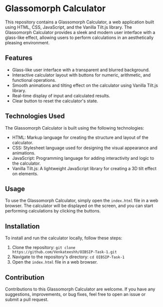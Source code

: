 # Glassomorph Calculator

This repository contains a Glassomorph Calculator, a web application built using HTML, CSS, JavaScript, and the Vanilla Tilt.js library. The Glassomorph Calculator provides a sleek and modern user interface with a glass-like effect, allowing users to perform calculations in an aesthetically pleasing environment.

## Features

- Glass-like user interface with a transparent and blurred background.
- Interactive calculator layout with buttons for numeric, arithmetic, and functional operations.
- Smooth animations and tilting effect on the calculator using Vanilla Tilt.js library.
- Real-time display of input and calculated results.
- Clear button to reset the calculator's state.

## Technologies Used

The Glassomorph Calculator is built using the following technologies:

- HTML: Markup language for creating the structure and layout of the calculator.
- CSS: Stylesheet language used for designing the visual appearance and animations.
- JavaScript: Programming language for adding interactivity and logic to the calculator.
- Vanilla Tilt.js: A lightweight JavaScript library for creating a 3D tilt effect on elements.

## Usage

To use the Glassomorph Calculator, simply open the `index.html` file in a web browser. The calculator will be displayed on the screen, and you can start performing calculations by clicking the buttons.

## Installation

To install and run the calculator locally, follow these steps:

1. Clone the repository: `git clone https://github.com/Venkateeshh/OIBSIP-Task-1.git`
2. Navigate to the repository's directory: `cd OIBSIP-Task-1`
3. Open the `index.html` file in a web browser.

## Contribution

Contributions to this Glassomorph Calculator are welcome. If you have any suggestions, improvements, or bug fixes, feel free to open an issue or submit a pull request.


